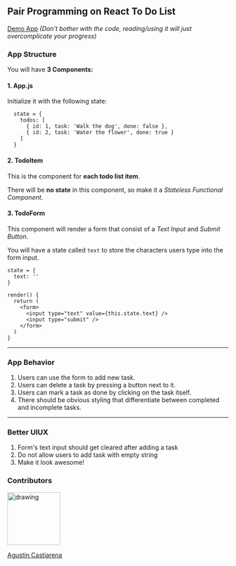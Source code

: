 ## Pair Programming on React To Do List

[Demo App](https://codepen.io/marekdano/pen/bVNYpq) _(Don't bother with the code, reading/using it will just overcomplicate your progress)_


### App Structure

You will have **3 Components:**


#### 1. App.js

Initialize it with the following state:

```
  state = {
    todos: [
      { id: 1, task: 'Walk the dog', done: false },
      { id: 2, task: 'Water the flower', done: true }
    ]
  }
```



#### 2. TodoItem

This is the component for **each todo list item**.

There will be **no state** in this component, so make it a _Stateless Functional Component_.



#### 3. TodoForm

This component will render a form that consist of a _Text Input_ and _Submit Button_.

You will have a state called `text` to store the characters users type into the form input.

```
state = {
  text: ''
}

render() {
  return (
    <form>
      <input type="text" value={this.state.text} />
      <input type="submit" />
    </form>
  )
}
```


---

### App Behavior

1. Users can use the form to add new task.
2. Users can delete a task by pressing a button next to it.
3. Users can mark a task as done by clicking on the task itself.
4. There should be obvious styling that differentiate between completed and incomplete tasks.


---


### Better UIUX

1. Form's text input should get cleared after adding a task
2. Do not allow users to add task with empty string
3. Make it look awesome!


### Contributors

<img src="https://avatars.githubusercontent.com/u/1714040" alt="drawing" width="120"/>

[Agustin Castiarena](mailto:castiarena@gmail.com)
